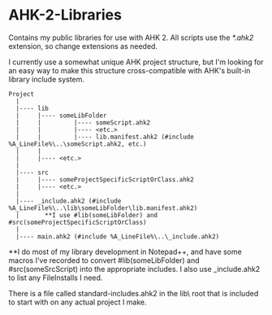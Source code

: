 # AHK-2-Libraries
Contains my public libraries for use with AHK 2. All scripts use the *\*.ahk2* extension, so change extensions as needed.

I currently use a somewhat unique AHK project structure, but I'm looking for an easy way to make this structure cross-compatible with AHK's built-in library include system.

```
Project
  |
  |---- lib
  |     |---- someLibFolder
  |     |         |---- someScript.ahk2
  |     |         |---- <etc.>
  |     |         |---- lib.manifest.ahk2 (#include %A_LineFile%\..\someScript.ahk2, etc.)
  |     |
  |     |---- <etc.>
  |
  |---- src
  |     |---- someProjectSpecificScriptOrClass.ahk2
  |     |---- <etc.>
  |
  |---- _include.ahk2 (#include %A_LineFile%\..\lib\someLibFolder\lib.manifest.ahk2)
  |       **I use #lib(someLibFolder) and #src(someProjectSpecificScriptOrClass)
  |
  |---- main.ahk2 (#include %A_LineFile%\..\_include.ahk2)
```

\*\*I do most of my library development in Notepad++, and have some macros I've recorded to convert #lib(someLibFolder) and #src(someSrcScript) into the appropriate includes.
I also use \_include.ahk2 to list any FileInstalls I need.

There is a file called standard-includes.ahk2 in the lib\ root that is included to start with on any actual project I make.
